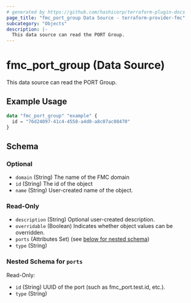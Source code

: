 ```yaml
---
# generated by https://github.com/hashicorp/terraform-plugin-docs
page_title: "fmc_port_group Data Source - terraform-provider-fmc"
subcategory: "Objects"
description: |-
  This data source can read the PORT Group.
---
```


# fmc_port_group (Data Source)

This data source can read the PORT Group.

## Example Usage

```terraform
data "fmc_port_group" "example" {
  id = "76d24097-41c4-4558-a4d0-a8c07ac08470"
}
```

<!-- schema generated by tfplugindocs -->
## Schema

### Optional

- `domain` (String) The name of the FMC domain
- `id` (String) The id of the object
- `name` (String) User-created name of the object.

### Read-Only

- `description` (String) Optional user-created description.
- `overridable` (Boolean) Indicates whether object values can be overridden.
- `ports` (Attributes Set) (see [below for nested schema](#nestedatt--ports))
- `type` (String)

<a id="nestedatt--ports"></a>
### Nested Schema for `ports`

Read-Only:

- `id` (String) UUID of the port (such as fmc_port.test.id, etc.).
- `type` (String)
